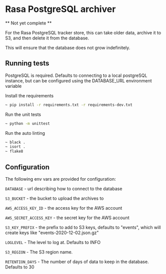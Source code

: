 # Rasa PostgreSQL archiver

** Not yet complete **

For the Rasa PostgreSQL tracker store, this can take older data, archive it to S3, and then delete it from the database.

This will ensure that the database does not grow indefinitely.


## Running tests
PostgreSQL is required. Defaults to connecting to a local postgreSQL instance, but
can be configured using the DATABASE_URL environment variable

Install the requirements

```bash
~ pip install -r requirements.txt -r requirements-dev.txt
```

Run the unit tests
```bash
~ python -m unittest
```

Run the auto linting
```bash
~ black .
~ isort .
~ flake8
```


## Configuration
The following env vars are provided for configuration:

`DATABASE` - url describing how to connect to the database

`S3_BUCKET` - the bucket to upload the archives to

`AWS_ACCESS_KEY_ID` - the access key for the AWS account

`AWS_SECRET_ACCESS_KEY` - the secret key for the AWS account

`S3_KEY_PREFIX` - the prefix to add to S3 keys, defaults to "events", which will create keys like "events-2020-12-02.json.gz"

`LOGLEVEL` - The level to log at. Defaults to INFO

`S3_REGION` - The S3 region name.

`RETENTION_DAYS` - The number of days of data to keep in the database. Defaults to 30
